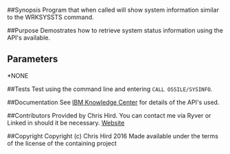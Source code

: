 ##Synopsis
Program that when called will show system information similar to the WRKSYSSTS command.

##Purpose
Demostrates how to retrieve system status information using the API's available.

## Parameters
*NONE

##Tests
Test using the command line and entering `CALL OSSILE/SYSINFO`.

##Documentation
See [IBM Knowledge Center](http://http://www.ibm.com/support/knowledgecenter/ssw_ibm_i) for details of the API's used.

##Contributors
Provided by Chris Hird. You can contact me via Ryver or Linked in should it be necessary.
[Website](http://www.shieldadvanced.com)
   
##Copyright
Copyright (c) Chris Hird 2016 Made available under the terms of the license of the containing project              